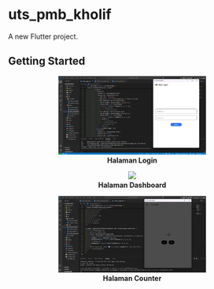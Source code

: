 # uts_pmb_kholif

A new Flutter project.

## Getting Started

<p align="center">
  <img src="login.png" width="300"/><br>
  <strong>Halaman Login</strong>
</p>
<p align="center">
  <img src="dasboard.png" width="300"/><br>
  <strong>Halaman Dashboard</strong>
</p>
<p align="center">
  <img src="counter.png" width="300"/><br>
  <strong>Halaman Counter</strong>
</p>
